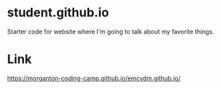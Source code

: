 # student.github.io
Starter code for website where I'm going to talk about my favorite things.

# Link
https://morganton-coding-camp.github.io/emcydm.github.io/
